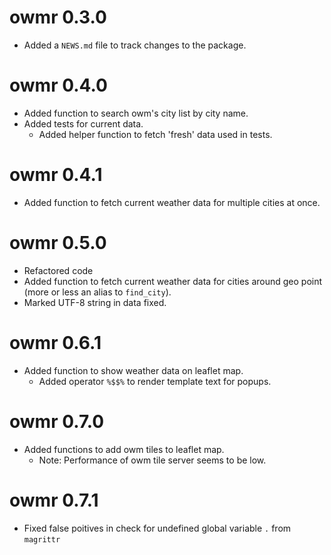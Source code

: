 # owmr 0.3.0

* Added a `NEWS.md` file to track changes to the package.

# owmr 0.4.0

* Added function to search owm's city list by city name.
* Added tests for current data.
   - Added helper function to fetch 'fresh' data used in tests.

# owmr 0.4.1

* Added function to fetch current weather data for multiple cities at once.

# owmr 0.5.0

* Refactored code
* Added function to fetch current weather data for cities around geo point (more or less an alias to `find_city`).
* Marked UTF-8 string in data fixed.

# owmr 0.6.1

* Added function to show weather data on leaflet map.
  - Added operator `%$$%` to render template text for popups. 

# owmr 0.7.0

* Added functions to add owm tiles to leaflet map.
  - Note: Performance of owm tile server seems to be low.

# owmr 0.7.1

* Fixed false poitives in check for undefined global variable `.` from `magrittr`
